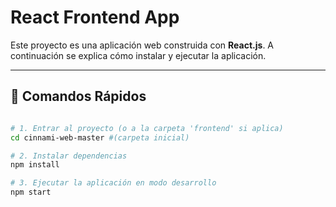# React Frontend App

Este proyecto es una aplicación web construida con **React.js**. 
A continuación se explica cómo instalar y ejecutar la aplicación.

---

## 🔧 Comandos Rápidos

```bash

# 1. Entrar al proyecto (o a la carpeta 'frontend' si aplica)
cd cinnami-web-master #(carpeta inicial)

# 2. Instalar dependencias
npm install

# 3. Ejecutar la aplicación en modo desarrollo
npm start

